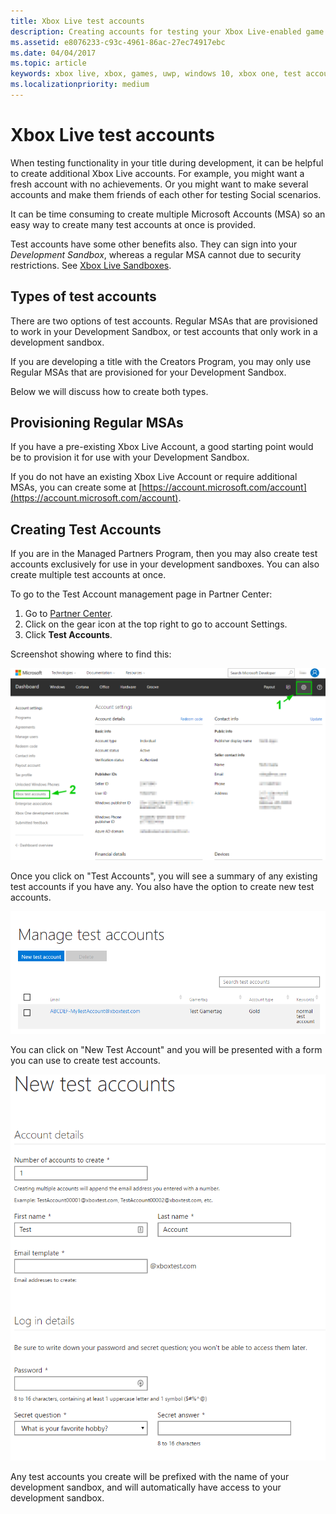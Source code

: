 ```yaml
---
title: Xbox Live test accounts
description: Creating accounts for testing your Xbox Live-enabled game during development.
ms.assetid: e8076233-c93c-4961-86ac-27ec74917ebc
ms.date: 04/04/2017
ms.topic: article
keywords: xbox live, xbox, games, uwp, windows 10, xbox one, test account
ms.localizationpriority: medium
---
```


# Xbox Live test accounts

When testing functionality in your title during development, it can be helpful to create additional Xbox Live accounts.
For example, you might want a fresh account with no achievements.
Or you might want to make several accounts and make them friends of each other for testing Social scenarios.

It can be time consuming to create multiple Microsoft Accounts (MSA) so an easy way to create many test accounts at once is provided.

Test accounts have some other benefits also.
They can sign into your *Development Sandbox*, whereas a regular MSA cannot due to security restrictions.
See [Xbox Live Sandboxes](xbox-live-sandboxes.md).


## Types of test accounts

There are two options of test accounts.
Regular MSAs that are provisioned to work in your Development Sandbox, or test accounts that only work in a development sandbox.

If you are developing a title with the Creators Program, you may only use Regular MSAs that are provisioned for your Development Sandbox.

Below we will discuss how to create both types.


## Provisioning Regular MSAs

If you have a pre-existing Xbox Live Account, a good starting point would be to provision it for use with your Development Sandbox.

If you do not have an existing Xbox Live Account or require additional MSAs, you can create some at [https://account.microsoft.com/account](https://account.microsoft.com/account).


## Creating Test Accounts

If you are in the Managed Partners Program, then you may also create test accounts exclusively for use in your development sandboxes.
You can also create multiple test accounts at once.

To go to the Test Account management page in Partner Center:
1. Go to [Partner Center](https://partner.microsoft.com/dashboard).
2. Click on the gear icon at the top right to go to account Settings.
3. Click **Test Accounts**.

Screenshot showing where to find this:

![Partner Center screenshot highlighting gear icon and Test Accounts on the account Settings page](images/getting_started/devcenter_testaccount_nav.png)

Once you click on "Test Accounts", you will see a summary of any existing test accounts if you have any.
You also have the option to create new test accounts.

![Partner Center test account editing and creation screenshot](images/getting_started/devcenter_testaccount_summary.png)

You can click on "New Test Account" and you will be presented with a form you can use to create test accounts.

![Partner Center new test account dialogue box screenshot](images/getting_started/devcenter_testaccount_new.png)

Any test accounts you create will be prefixed with the name of your development sandbox, and will automatically have access to your development sandbox.